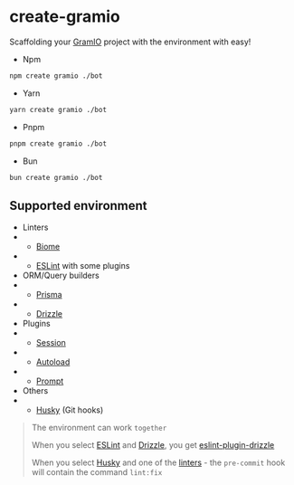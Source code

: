 # create-gramio

Scaffolding your [GramIO](https://gramio.dev/) project with the environment with easy!

-   Npm

```bash
npm create gramio ./bot
```

-   Yarn

```bash
yarn create gramio ./bot
```

-   Pnpm

```bash
pnpm create gramio ./bot
```

-   Bun

```bash
bun create gramio ./bot
```

## Supported environment

-   Linters
-   -   [Biome](https://biomejs.dev/)
-   -   [ESLint](https://eslint.org/) with some plugins
-   ORM/Query builders
-   -   [Prisma](https://www.prisma.io/)
-   -   [Drizzle](https://orm.drizzle.team/)
-   Plugins
-   -   [Session](https://gramio.dev/plugins/official/session.html)
-   -   [Autoload](https://gramio.dev/plugins/official/autoload.html)
-   -   [Prompt](https://gramio.dev/plugins/official/prompt.html)
-   Others
-   -   [Husky](https://typicode.github.io/husky/) (Git hooks)

> The environment can work `together`
>
> When you select [ESLint](https://eslint.org/) and [Drizzle](https://orm.drizzle.team/), you get [eslint-plugin-drizzle](https://orm.drizzle.team/docs/eslint-plugin)
>
> When you select [Husky](https://typicode.github.io/husky/) and one of the [linters](#supported-environment) - the `pre-commit` hook will contain the command `lint:fix`

